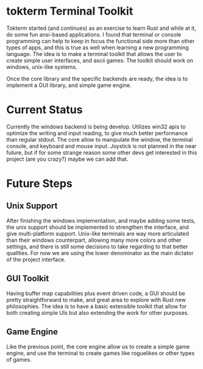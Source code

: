 # **tokterm** Terminal Toolkit
Tokterm started (and continues) as an exercise to learn Rust and while at it, do some fun ansi-based applications. I found that terminal or console programming can help to keep in focus the functional side more than other types of apps, and this is true as well when learning a new programming language.
The idea is to make a terminal toolkit that allows the user to create simple user interfaces, and ascii games. The toolkit should work on windows, unix-like systems.

Once the core library and the specific backends are ready, the idea is to implement a GUI library, and simple game engine.


# Current Status
Currently the windows backend is being develop. Utilizes win32 apis to optimize the writing and input reading, to give much better performance than regular stdout. The core allow to manipulate the window, the terminal console, and keyboard and mouse input. Joystick is not planned in the near future, but if for some strange reason some other devs get interested in this project (are you crazy?) maybe we can add that.

# Future Steps

## Unix Support
After finishing the windows implementation, and maybe adding some tests, the unix support should be implemented to strengthen the interface, and give multi-platform support. Unix-like terminals are way more articulated than their windows counterpart, allowing many more colors and other settings, and there is still some decisions to take regarding to that better qualities. For now we are using the lower denominator as the main dictator of the project interface.


## GUI Toolkit
Having buffer map capabilities plus event driven code, a GUI should be pretty straightforward to make, and great area to explore with Rust new philosophies. The idea is to have a basic extensible toolkit that allow for both creating simple UIs but also extending the work for other purposes.

## Game Engine
Like the previous point, the core engine allow us to create a simple game engine, and use the terminal to create games like roguelikes or other types of games.
